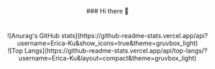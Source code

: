 <div align="center">### Hi there 👋</div>

<!--
**Erica-Ku/Erica-Ku** is a ✨ _special_ ✨ repository because its `README.md` (this file) appears on your GitHub profile.

Here are some ideas to get you started:

- 🔭 I’m currently working on ...
- 🌱 I’m currently learning ...
- 👯 I’m looking to collaborate on ...
- 🤔 I’m looking for help with ...
- 💬 Ask me about ...
- 📫 How to reach me: ...
- 😄 Pronouns: ...
- ⚡ Fun fact: ...
-->
#
<div align="center">![Anurag's GitHub stats](https://github-readme-stats.vercel.app/api?username=Erica-Ku&show_icons=true&theme=gruvbox_light)</div>
<div align="center">![Top Langs](https://github-readme-stats.vercel.app/api/top-langs/?username=Erica-Ku&layout=compact&theme=gruvbox_light)</div>
